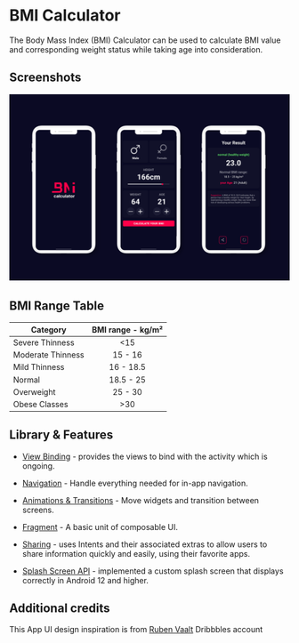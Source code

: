 BMI Calculator
=================

The Body Mass Index (BMI) Calculator can be used to calculate BMI value and corresponding weight status while taking age into consideration.

Screenshots
-----------
![BMI Calculator Screens](screenshots/screens.png "BMI Calculator Screens")


BMI Range Table
-----------

| Category          | BMI range - kg/m² | 
| ----------------- |:-----------------:|
| Severe Thinness   | <15               |
| Moderate Thinness | 15 - 16           |
| Mild Thinness     | 16 - 18.5         |
| Normal            | 18.5 - 25         |
| Overweight        | 25 - 30           |
| Obese Classes     | >30               |



Library & Features
--------------

* [View Binding][1] - provides the views to bind with the activity which is ongoing.
* [Navigation][2] - Handle everything needed for in-app navigation.

* [Animations & Transitions][3] - Move widgets and transition between screens.
* [Fragment][4] - A basic unit of composable UI.

* [Sharing][5] - uses Intents and their associated extras to allow users to share information quickly and easily, using their favorite apps.

* [Splash Screen API][6] -  implemented a custom splash screen that displays correctly in Android 12 and higher.


[1]: https://developer.android.com/topic/libraries/data-binding/
[2]: https://developer.android.com/topic/libraries/architecture/navigation/
[3]: https://developer.android.com/training/animation/
[4]: https://developer.android.com/guide/components/fragments
[5]: https://developer.android.com/training/sharing/send
[6]: https://developer.android.com/guide/topics/ui/splash-screen/migrate

Additional credits
--------------------
This App UI design inspiration is from [Ruben Vaalt](https://dribbble.com/shots/4585382-Simple-BMI-Calculator) Dribbbles account
